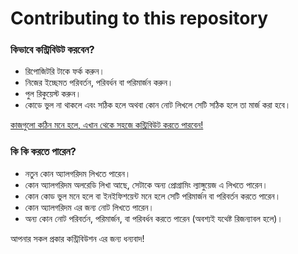 # Contributing to this repository

### কিভাবে কন্ট্রিবিউট করবেন? 
  * রিপোজিটরি টাকে ফর্ক করুন। 
  * নিজের ইচ্ছেমত পরিবর্তন, পরিবর্ধন বা পরিমার্জন করুন। 
  * পুল রিকুয়েস্ট করুন। 
  * কোডে ভুল না থাকলে এবং সঠিক হলে অথবা কোন নোট লিখলে সেটি সঠিক হলে তা মার্জ করা হবে। 

[কাজগুলো কঠিন মনে হলে, এখান থেকে সহজে কন্ট্রিবিউট করতে পারবেন! ][1]

 
### কি কি করতে পারেন? 
  * নতুন কোন অ্যালগরিদম লিখতে পারেন। 
  * কোন অ্যালগরিদম অলরেডি লিখা আছে, সেটাকে অন্য প্রোগ্রামিং ল্যাঙ্গুয়েজ এ লিখতে পারেন। 
  * কোন কোড ভুল মনে হলে বা ইনইফিশয়েন্ট মনে হলে সেটি পরিমার্জন বা পরিবর্তন করতে পারেন। 
  * কোন অ্যালগরিদম এর জন্য নোট লিখতে পারেন। 
  * অন্য কোন নোট পরিবর্তন, পরিমার্জন, বা পরিবর্ধন করতে পারেন (অবশ্যই যথেষ্ট রিজন্যাবল হলে)। 

আপনার সকল প্রকার কন্ট্রিবিউশন এর জন্য ধন্যবাদ! 



<!--- Links --->
[1]:https://github.com/Saon00/Data-Structures-and-Algorithms/issues/new?assignees=Saon00&labels=AddCode%2C+Enhancement&template=add_code.md&title=Add+Code
